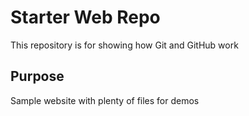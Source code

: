 # Starter Web Repo

This repository is for showing how Git and GitHub work

## Purpose

Sample website with plenty of files for demos 
